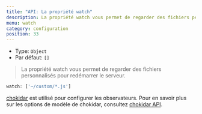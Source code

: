 ```yaml
---
title: "API: La propriété watch"
description: La propriété watch vous permet de regarder des fichiers personnalisés pour redémarrer le serveur.
menu: watch
category: configuration
position: 33
---
```


- Type: `Object`
- Par défaut: `[]`

> La propriété watch vous permet de regarder des fichiers personnalisés pour redémarrer le serveur.

```js
watch: ['~/custom/*.js']
```

[chokidar](https://github.com/paulmillr/chokidar) est utilisé pour configurer les observateurs. Pour en savoir plus sur 
les options de modèle de chokidar, consultez [chokidar API](https://github.com/paulmillr/chokidar#api).
